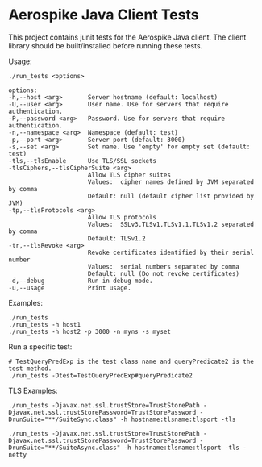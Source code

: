 Aerospike Java Client Tests
===========================

This project contains junit tests for the Aerospike Java client.
The client library should be built/installed before running these tests.
  
Usage:

    ./run_tests <options>

    options:
    -h,--host <arg>       Server hostname (default: localhost)
    -U,--user <arg>       User name. Use for servers that require authentication.
    -P,--password <arg>   Password. Use for servers that require authentication.
    -n,--namespace <arg>  Namespace (default: test)
    -p,--port <arg>       Server port (default: 3000)
    -s,--set <arg>        Set name. Use 'empty' for empty set (default: test)
    -tls,--tlsEnable      Use TLS/SSL sockets
    -tlsCiphers,--tlsCipherSuite <arg>
                          Allow TLS cipher suites
                          Values:  cipher names defined by JVM separated by comma
                          Default: null (default cipher list provided by JVM)
    -tp,--tlsProtocols <arg>
                          Allow TLS protocols
                          Values:  SSLv3,TLSv1,TLSv1.1,TLSv1.2 separated by comma
                          Default: TLSv1.2
    -tr,--tlsRevoke <arg> 
                          Revoke certificates identified by their serial number
                          Values:  serial numbers separated by comma
                          Default: null (Do not revoke certificates)
    -d,--debug            Run in debug mode.
    -u,--usage            Print usage.

Examples:

    ./run_tests 
    ./run_tests -h host1
    ./run_tests -h host2 -p 3000 -n myns -s myset

Run a specific test:

    # TestQueryPredExp is the test class name and queryPredicate2 is the test method.
    ./run_tests -Dtest=TestQueryPredExp#queryPredicate2

TLS Examples:

    ./run_tests -Djavax.net.ssl.trustStore=TrustStorePath -Djavax.net.ssl.trustStorePassword=TrustStorePassword -DrunSuite="**/SuiteSync.class" -h hostname:tlsname:tlsport -tls

    ./run_tests -Djavax.net.ssl.trustStore=TrustStorePath -Djavax.net.ssl.trustStorePassword=TrustStorePassword -DrunSuite="**/SuiteAsync.class" -h hostname:tlsname:tlsport -tls -netty

